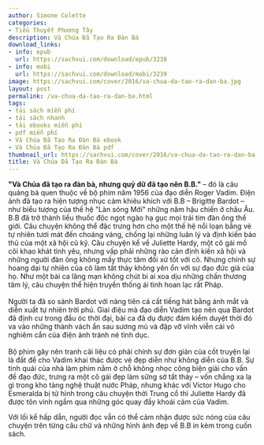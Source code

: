 ```yaml
---
author: Simone Colette
categories:
- Tiểu Thuyết Phương Tây
description: Và Chúa Đã Tạo Ra Đàn Bà
download_links:
- info: epub
  url: https://sachvui.com/download/epub/3238
- info: mobi
  url: https://sachvui.com/download/mobi/3239
image: https://sachvui.com/cover/2016/va-chua-da-tao-ra-dan-ba.jpg
layout: post
permalink: /va-chua-da-tao-ra-dan-ba.html
tags:
- tải sách miễn phí
- tải sách nhanh
- tải ebooks miễn phí
- pdf miễn phí
- Và Chúa Đã Tạo Ra Đàn Bà ebook
- Và Chúa Đã Tạo Ra Đàn Bà pdf
thumbnail_url: https://sachvui.com/cover/2016/va-chua-da-tao-ra-dan-ba.jpg
title: Và Chúa Đã Tạo Ra Đàn Bà
---
```


 <div class="item-desc text-justify"> <p><strong>"Và Chúa đã tạo ra đàn bà, nhưng quỷ dữ đã tạo nên B.B."</strong> – đó là câu quảng bá quen thuộc về bộ phim năm 1956 của đạo diễn Roger Vadim. Điện ảnh đã tạo ra hiện tượng nhục cảm khiêu khích với B.B – Brigitte Bardot – như biểu tượng của thế hệ "Làn sóng Mới" những năm hậu chiến ở châu Âu. B.B đã trở thành liều thuốc độc ngọt ngào hạ gục mọi trái tim đàn ông thế giới. Câu chuyện không thể đặc trưng hơn cho một thế hệ nổi loạn bằng vẻ tự nhiên tươi mát đến choáng váng, chống lại những luân lý và định kiến bảo thủ của một xã hội cũ kỹ. Câu chuyện kể về Juliette Hardy, một cô gái mồ côi khao khát tình yêu, nhưng vấp phải những rào cản định kiến xã hội và những người đàn ông không mấy thực tâm đối xử tốt với cô. Nhưng chính sự hoang dại tự nhiên của cô làm tất thảy không yên ổn với sự đạo đức giả của họ. Như một bài ca lãng mạn không chút bi ai xoa dịu những chấn thương tâm lý, câu chuyện thể hiện truyền thống ái tình hoan lạc rất Pháp.<br><br>Người ta đã so sánh Bardot với nàng tiên cá cất tiếng hát bằng ánh mắt và diễn xuất tự nhiên trời phú. Giai điệu mà đạo diễn Vadim tạo nên qua Bardot đã định cư trong đầu óc thời đại, bài ca đã dụ được đám kiểm duyệt thời đó va vào những thành vách ẩn sau sương mù và đập vỡ vĩnh viễn cái vỏ nghiêm cẩn của điện ảnh tránh né tình dục.<br><br>Bộ phim gây nên tranh cãi liệu có phải chính sự đơn giản của cốt truyện lại là đất để cho Vadim khai thác được vẻ đẹp diễn như không diễn của B.B. Sự tinh quái của nhà làm phim nằm ở chỗ không nhọc công biện giải cho vấn đề đạo đức, trưng ra một cô gái đẹp làm sững sờ tất thảy – vốn chẳng xa lạ gì trong kho tàng nghệ thuật nước Pháp, nhưng khác với Victor Hugo cho Esmeralda bị tử hình trong câu chuyện thời Trung cổ thì Juliette Hardy đã được tôn vinh ngầm qua những góc quay đầy khoái cảm của Vadim.</p><p>Với lối kể hấp dẫn, người đọc vẫn có thể cảm nhận được sức nóng của câu chuyện trên từng câu chữ và những hình ảnh đẹp về B.B in kèm trong cuốn sách.</p> </div>